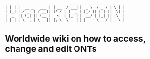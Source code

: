 ```
 _   _               _       ____  ____    ___   _   _ 
| | | |  __ _   ___ | | __  / ___||  _ \  / _ \ | \ | |
| |_| | / _` | / __|| |/ / | |  _ | |_) || | | ||  \| |
|  _  || (_| || (__ |   <  | |_| ||  __/ | |_| || |\  |
|_| |_| \__,_| \___||_|\_\  \____||_|     \___/ |_| \_|
```

# Worldwide wiki on how to access, change and edit ONTs
